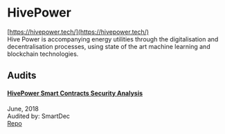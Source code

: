 
# HivePower
  
[https://hivepower.tech/](https://hivepower.tech/)<br>
Hive Power is accompanying energy utilities through the digitalisation and decentralisation processes, using state of the art machine learning and blockchain technologies.


## Audits



#### [HivePower Smart Contracts Security Analysis](https://blog.smartdec.net/hivepower-smart-contracts-security-analysis-e0a8f6ec772b)

June, 2018<br>
Audited by: SmartDec<br>
[Repo](https://github.com/hive-power/HivePowerCrowdsale)
      

  



